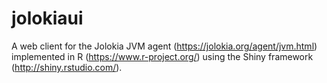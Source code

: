 # jolokiaui  
  
A web client for the Jolokia JVM agent (https://jolokia.org/agent/jvm.html) implemented in R (https://www.r-project.org/) using the Shiny framework (http://shiny.rstudio.com/).
